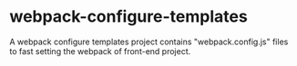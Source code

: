 # webpack-configure-templates
A webpack configure templates project contains "webpack.config.js" files to fast setting the webpack of front-end project.
